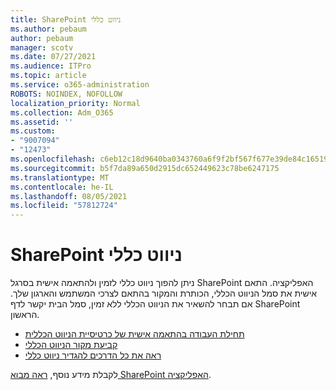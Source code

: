 ```yaml
---
title: SharePoint ניווט כללי
ms.author: pebaum
author: pebaum
manager: scotv
ms.date: 07/27/2021
ms.audience: ITPro
ms.topic: article
ms.service: o365-administration
ROBOTS: NOINDEX, NOFOLLOW
localization_priority: Normal
ms.collection: Adm_O365
ms.assetid: ''
ms.custom:
- "9007094"
- "12473"
ms.openlocfilehash: c6eb12c18d9640ba0343760a6f9f2bf567f677e39de84c16519327c2f24d4447
ms.sourcegitcommit: b5f7da89a650d2915dc652449623c78be6247175
ms.translationtype: MT
ms.contentlocale: he-IL
ms.lasthandoff: 08/05/2021
ms.locfileid: "57812724"
---
```

# <a name="sharepoint-global-navigation"></a>SharePoint ניווט כללי

ניתן להפוך ניווט כללי לזמין ולהתאמה אישית בסרגל SharePoint האפליקציה. התאם אישית את סמל הניווט הכללי, הכותרת והמקור בהתאם לצרכי המשתמש והארגון שלך. אם תבחר להשאיר את הניווט הכללי ללא זמין, סמל הבית יקשר לדף SharePoint הראשון.

- [תחילת העבודה בהתאמה אישית של כרטיסיית הניווט הכללית](/SharePoint/sharepoint-app-bar?WT.mc_id=365AdminCSH_SupportCentral#get-started-customizing-the-global-navigation-tab)
- [קביעת מקור הניווט הכללי](/SharePoint/sharepoint-app-bar?WT.mc_id=365AdminCSH_SupportCentral#determine-the-global-navigation-source-depending-on-your-home-sites-configuration)
- [ראה את כל הדרכים להגדיר ניווט כללי](/SharePoint/sharepoint-app-bar?WT.mc_id=365AdminCSH_SupportCentral#see-all-the-different-ways-you-can-set-up-global-navigation)

לקבלת מידע נוסף, [ראה מבוא SharePoint האפליקציה](/sharepoint/sharepoint-app-bar). 

